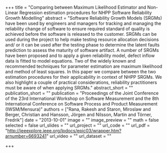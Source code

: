 +++
title = "Comparing between Maximum Likelihood Estimator and Non-Linear Regression estimation procedures for NHPP Software Reliability Growth Modelling"
abstract = "Software Reliability Growth Models (SRGMs) have been used by engineers and managers for tracking and managing the reliability change of software to ensure required standard of quality is achieved before the software is released to the customer. SRGMs can be used during the project to help make testing resource allocation decisions and/ or it can be used after the testing phase to determine the latent faults prediction to assess the maturity of software artifact. A number of SRGMs have been proposed and to apply a given reliability model, defect inflow data is fitted to model equations. Two of the widely known and recommended techniques for parameter estimation are maximum likelihood and method of least squares. In this paper we compare between the two estimation procedures for their applicability in context of NHPP SRGMs. We also highlight a couple of practical considerations, reliability practitioners must be aware of when applying SRGMs."
abstract_short = ""
publication_short = ""
publication = "Proceedings of the Joint Conference of the 23rd International Workshop on Software Measurement and the 8th International Conference on Software Process and Product Measurement (IWSM/Mensura)"
authors = ["Rana, Rakesh and Staron, Miroslaw and Berger, Christian and Hansson, Jörgen and Nilsson, Martin and Törner, Fredrik"]
date = "2013-10-01"
image = ""
image_preview = ""
math = false
selected = false
url_slides = ""
url_project = ""
url_code = ""
url_pdf = "http://ieeexplore.ieee.org/lpdocs/epic03/wrapper.htm?arnumber=6693241"
url_video = ""
url_dataset = ""

+++
